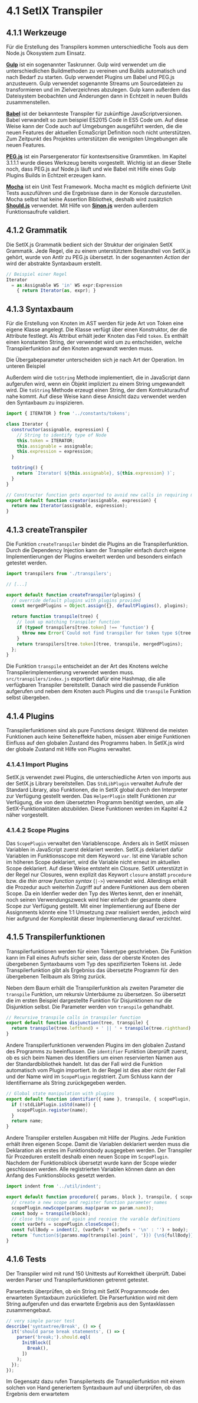 # 4.1 SetlX Transpiler

## 4.1.1 Werkzeuge

Für die Erstellung des Transpilers kommen unterschiedliche Tools aus dem Node.js Ökosystem zum Einsatz.

[__Gulp__](http://gulpjs.com/) ist ein sogenannter Taskrunner. Gulp wird verwendet um die unterschiedlichen Buildmethoden zu vereinen und Builds automatisch und nach Bedarf zu starten. Gulp verwendet Plugins um Babel und PEG.js anzusteuern. Gulp verwendet sogenannte Streams um Sourcedateien zu transformieren und im Zielverzeichnes abzulegen. Gulp kann außerdem das Dateisystem beobachten und Änderungen dann in Echtzeit in neuen Builds zusammenstellen.

[__Babel__](https://babeljs.io) ist der bekannteste Transpiler für zukünftige JavaScriptversionen. Babel verwandelt so zum beispiel ES2015 Code in ES5 Code um. Auf diese Weise kann der Code auch auf Umgebungen  ausgeführt werden, die die neuen Features der aktuellen EcmaScript Definition noch nicht unterstützen. Zum Zeitpunkt des Projektes unterstützen die wenigsten Umgebungen alle neuen Features.

[__PEG.js__](http://pegjs.org/) ist ein Parsergenerator für kontextsensitive Grammtiken. Im Kapitel 3.1.1.1 wurde dieses Werkzeug bereits vorgestellt. Wichtig ist an dieser Stelle noch, dass PEG.js auf Node.js läuft und wie Babel mit Hilfe eines Gulp Plugins Builds in Echtzeit erzeugen kann.

[__Mocha__](https://mochajs.org/) ist ein Unit Test Framework. Mocha macht es möglich definierte Unit Tests auszuführen und die Ergebnisse dann in der Konsole darzustellen. Mocha selbst hat keine Assertion Bibliothek, deshalb wird zusätzlich [__Should.js__](https://shouldjs.github.io/) verwendet. Mit Hilfe von [__Sinon.js__](http://sinonjs.org/) werden außerdem Funktionsaufrufe validiert.

## 4.1.2 Grammatik

Die SetlX.js Grammatik bedient sich der Struktur der originalen SetlX Grammatik. Jede Regel, die zu einem unterstütztem Bestandteil von SetlX.js gehört, wurde von Antlr zu PEG.js übersetzt. In der sogenannten _Action_ der wird der abstrakte Syntaxbaum erstellt.

```js
// Beispiel einer Regel
Iterator
  = as:Assignable WS 'in' WS expr:Expression
    { return Iterator(as, expr); }
```

## 4.1.3 Syntaxbaum

Für die Erstellung von Knoten im AST werden für jede Art von Token eine eigene Klasse angelegt. Die Klasse verfügt über einen Konstruktor, der die Attribute festlegt. Als Attribut erhält jeder Knoten das Feld `token`. Es enthält einen konstanten String, der verwendet wird um zu entscheiden, welche Transpilerfunktion auf den Knoten angewandt werden muss.

Die Übergabeparameter unterscheiden sich je nach Art der Operation. Im unteren Beispiel

Außerdem wird die `toString` Methode implementiert, die in JavaScript dann aufgerufen wird, wenn ein Objekt impliziert zu einem String umgewandelt wird. Die `toString` Methode erzeugt einen String, der dem Kontrukturaufruf nahe kommt. Auf diese Weise kann diese Ansicht dazu verwendet werden den Syntaxbaum zu inspizieren.

```js
import { ITERATOR } from '../constants/tokens';

class Iterator {
  constructor(assignable, expression) {
    // String to identify type of Node
    this.token = ITERATOR;
    this.assignable = assignable;
    this.expression = expression;
  }

  toString() {
    return `Iterator( ${this.assignable}, ${this.expression} )`;
  }
}

// Constructor function gets exported to avoid new calls in requiring module
export default function creator(assignable, expression) {
  return new Iterator(assignable, expression);
}
```

## 4.1.3 createTranspiler

Die Funktion `createTranspiler` bindet die Plugins an die Transpilerfunktion. Durch die Dependency Injection kann der Transpiler einfach durch eigene Implementierungen der Plugins erweitert werden und besonders einfach getestet werden.

```js
import transpilers from './transpilers';

// [...]

export default function createTranspiler(plugins) {
  // override default plugins with plugins provided
  const mergedPlugins = Object.assign({}, defaultPlugins(), plugins);

  return function transpile(tree) {
    // look up matching transpiler function
    if (typeof transpilers[tree.token] !== 'function') {
      throw new Error(`Could not find transpiler for token type ${tree.token}`);
    }
    return transpilers[tree.token](tree, transpile, mergedPlugins);
  };
}
```

Die Funktion `transpile` entscheidet an der Art des Knotens welche Transpilerimplementierung verwendet werden muss. `src/transpilers/index.js` exportiert dafür eine Hashmap, die alle verfügbaren Transpiler bereitstellt. Danach wird die passende Funktion aufgerufen und neben dem Knoten auch Plugins und die `transpile` Funktion selbst übergeben.

## 4.1.4 Plugins

Transpilerfunktionen sind als pure Functions designt. Während die meisten Funktionen auch keine Seiteneffekte haben, müssen aber einige Funktionen Einfluss auf den globalen Zustand des Programms haben. In SetlX.js wird der globale Zustand mit Hilfe von Plugins verwaltet.

### 4.1.4.1 Import Plugins

SetlX.js verwendet zwei Plugins, die unterschiedliche Arten von imports aus der SetlX.js Library bereitstellen. Das `StdLibPlugin` verwaltet Aufrufe der Standard Library, also Funktionen, die in SetlX global durch den Interpreter zur Verfügung gestellt werden. Das `HelperPlugin` stellt Funktionen zur Verfügung, die von dem übersetzten Programm benötigt werden, um alle SetlX-Funktionalitäten abzubilden. Diese Funktionen werden im Kapitel 4.2 näher vorgestellt.

### 4.1.4.2 Scope Plugins

Das `ScopePlugin` verwaltet den Variablenscope. Anders als in SetlX müssen Variablen in JavaScript zuerst deklariert werden. SetlX.js deklariert dafür Variablen im Funktionsscope mit dem Keyword `var`. Ist eine Variable schon im höheren Scope deklariert, wird die Variable nicht erneut im aktuellen Scope deklariert. Auf diese Weise entsteht ein Closure. SetlX unterstützt in der Regel nur Closures, wenn explizit das Keywort `closure` anstatt `procedure` bzw. die _thin arrow function syntax_ (`|->`) verwendet wird. Allerdings erhält die Prozedur auch weiterhin Zugriff auf andere Funktionen aus dem oberen Scope. Da ein Idenfier weder den Typ des Wertes kennt, den er innehält, noch seinen Verwendungszweck wird hier einfach der gesamte obere Scope zur Verfügung gestellt. Mit einer Implementierung auf Ebene der Assignments könnte eine 1:1 Umsetzung zwar realisiert werden, jedoch wird hier aufgrund der Komplexität dieser Implementierung darauf verzichtet.

## 4.1.5 Transpilerfunktionen

Transpilerfunktionen werden für einen Tokentype geschrieben. Die Funktion kann im Fall eines Aufrufs sicher sein, dass der oberste Knoten des übergebenen Syntaxbaums vom Typ des spezifizierten Tokens ist. Jede Transpilerfunktion gibt als Ergebniss das übersetzte Programm für den übergebenen Teilbaum als String zurück.

Neben dem Baum erhält die Transpilerfunktion als zweiten Parameter die `transpile` Funktion, um rekursiv Unterbäume zu übersetzen. So übersetzt die im ersten Beispiel dargestellte Funktion für Disjunktionen nur die Disjunktion selbst. Die Parameter werden von `transpile` gehandhabt.

```js
// Recursive transpile calls in transpiler function
export default function disjunction(tree, transpile) {
  return transpile(tree.lefthand) + ' || ' + transpile(tree.righthand);
}
```

Andere Transpilerfunktionen verwenden Plugins im den globalen Zustand des Programms zu beeinflussen. Die `identifier` Funktion überprüft zuerst, ob es sich beim Namen des Identifiers um einen reservierten Namen aus der Standardbibliothek handelt. Ist das der Fall wird die Funktion automatisch vom Plugin importiert. In der Regel ist dies aber nicht der Fall und der Name wird im `ScopePlugin` registriert. Zum Schluss kann der Identifiername als String zurückgegeben werden.

```js
// Global state manipulation with plugins
export default function identifier({ name }, transpile, { scopePlugin, stdLibPlugin }) {
  if (!stdLibPlugin.isStd(name)) {
    scopePlugin.register(name);
  }
  return name;
}
```

Andere Transpiler erstellen Ausgaben mit Hilfe der Plugins. Jede Funktion erhält ihren eigenen Scope. Damit die Variablen deklariert werden muss die Deklaration als erstes im Funktionsbody ausgegeben werden. Der Transpiler für Prozeduren erstellt deshalb einen neuen Scope im `ScopePlugin`. Nachdem der Funktionsblock übersetzt wurde kann der Scope wieder geschlossen werden. Alle registrierten Variablen können dann an den Anfang des Funktionsblocks gesetzt werden.

```js
import indent from '../util/indent';

export default function procedure({ params, block }, transpile, { scopePlugin }) {
  // create a new scope and register function parameter names
  scopePlugin.newScope(params.map(param => param.name));
  const body = transpile(block);
  // close the scope and again and receive the varable definitions
  const varDefs = scopePlugin.closeScope();
  const fullBody = indent(2, (varDefs ? varDefs + '\n' : '') + body);
  return `function(${params.map(transpile).join(', ')}) {\n${fullBody}}`;
}
```

## 4.1.6 Tests

Der Transpiler wird mit rund 150 Unittests auf Korrektheit überprüft. Dabei werden Parser und Transpilerfunktionen getrennt getestet.

Parsertests überprüfen, ob ein String mit SetlX Programmcode den erwarteten Syntaxbaum zurückliefert. Die Parserfunktion wird mit dem String aufgerufen und das erwartete Ergebnis aus den Syntaxklassen zusammengebaut.

```js
// very simple parser test
describe('syntaxtree/Break', () => {
  it('should parse break statements', () => {
    parser('break;').should.eql(
      InitBlock([
        Break(),
      ])
    );
  });
});
```

Im Gegensatz dazu rufen Transpilertests die Transpilerfunktion mit einem solchen von Hand generiertem Syntaxbaum auf und überprüfen, ob das Ergebnis dem erwartetem
